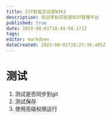 ```yaml
---
title: IST智能实验室WIKI
description: 欢迎来到实验室知识管理平台
published: true
date: 2023-08-01T18:44:50.171Z
tags: 
editor: markdown
dateCreated: 2023-08-01T18:27:36.485Z
---
```


# 测试
1. 测试是否同步到git
2. 测试保存
3. 使用高级权限运行